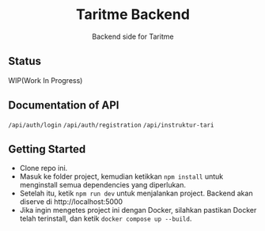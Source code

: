 <div align="center">
  <h1>Taritme Backend</h1>
  <p>Backend side for Taritme</p>
</div>

## Status

WIP(Work In Progress)

## Documentation of API

`/api/auth/login`
`/api/auth/registration`
`/api/instruktur-tari`

## Getting Started

- Clone repo ini.
- Masuk ke folder project, kemudian ketikkan `npm install` untuk menginstall semua dependencies yang diperlukan.
- Setelah itu, ketik `npm run dev` untuk menjalankan project. Backend akan diserve di http://localhost:5000
- Jika ingin mengetes project ini dengan Docker, silahkan pastikan Docker telah terinstall, dan ketik `docker compose up --build`.
